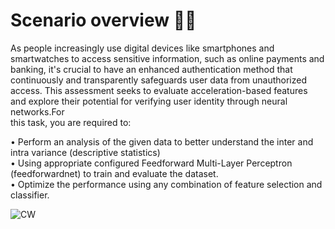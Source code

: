 # Scenario overview 👩‍💻

As people increasingly use digital devices like smartphones and smartwatches to access sensitive information, 
such as online payments and banking, it's crucial to have an enhanced authentication method that continuously 
and transparently safeguards user data from unauthorized access. This assessment seeks to evaluate 
acceleration-based features and explore their potential for verifying user identity through neural networks.For  
this task, you are required to:

• Perform an analysis of the given data to better understand the inter and intra variance (descriptive 
statistics)  
• Using appropriate configured Feedforward Multi-Layer Perceptron (feedforwardnet) to train and 
evaluate the dataset.  
• Optimize the performance using any combination of feature selection and classifier. 

![CW](https://github.com/user-attachments/assets/e4bc0460-d307-42b0-846e-7b6be9f5e519)
